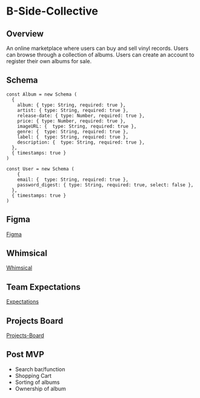 # B-Side-Collective

## Overview

An online marketplace where users can buy and sell vinyl records. Users can browse through a collection of albums. Users can create an account to register their own albums for sale.

## Schema

```
const Album = new Schema (
  {
    album: { type: String, required: true },
    artist: { type: String, required: true },
    release-date: { type: Number, required: true },
    price: { type: Number, required: true },
    imageURL: {  type: String, required: true },
    genre: {  type: String, required: true },
    label: {  type: String, required: true },
    description: {  type: String, required: true },
  },
  { timestamps: true }
)

const User = new Schema (
    {
    email: {  type: String, required: true },
    password_digest: { type: String, required: true, select: false },
  },
  { timestamps: true }
)
```

## Figma

[Figma](https://www.figma.com/file/FNwcmg8zPFwMtm5vyOwIjW/B-Side-Collective?node-id=0%3A1)

## Whimsical

[Whimsical](https://whimsical.com/b-side-collective-project-WPFEXSHpq4hhU3JVhkz3L8)

## Team Expectations

[Expectations](https://docs.google.com/document/d/1qlzS-lRrUwBAwI8beWR9QkYfYXrUnc1lBDsXenOJqQw/edit?usp=sharing)

## Projects Board

[Projects-Board](https://github.com/navedrahim/b-side-collective/projects/1)

## Post MVP

- Search bar/function
- Shopping Cart
- Sorting of albums
- Ownership of album
